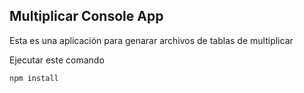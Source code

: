 ## Multiplicar Console App

Esta es una aplicación para genarar archivos de tablas de multiplicar

Ejecutar este comando

```
npm install
```